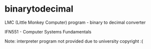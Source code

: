# binarytodecimal
LMC (Little Monkey Computer) program - binary to decimal converter

IFN551 - Computer Systems Fundamentals

Note: interpreter program not provided due to university copyright :(

